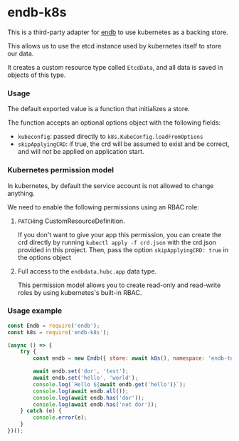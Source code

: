 # endb-k8s

This is a third-party adapter for [endb](https://endb.js.org/) to use kubernetes
as a backing store.

This allows us to use the etcd instance used by kubernetes itself to store our data.

It creates a custom resource type called `EtcdData`, and all data is saved in objects of this type.

### Usage

The default exported value is a function that initializes a store.

The function accepts an optional options object with the following fields:

-   `kubeconfig`: passed directly to `k8s.KubeConfig.loadFromOptions`
-   `skipApplyingCRD`: if true, the crd will be assumed to exist and be correct, and will not be
    applied on application start.

### Kubernetes permission model

In kubernetes, by default the service account is not allowed to change anything.

We need to enable the following permissions using an RBAC role:

1. `PATCH`ing CustomResourceDefinition.

    If you don't want to give your app this permission, you can create the crd directly by running
    `kubectl apply -f crd.json` with the crd.json provided in this project. Then, pass the option
    `skipApplyingCRD: true` in the options object

2. Full access to the `endbdata.hubc.app` data type.

    This permission model allows you to create read-only and read-write roles by using kubernetes's built-in RBAC.

### Usage example

```javascript
const Endb = require('endb');
const k8s = require('endb-k8s');

(async () => {
	try {
		const endb = new Endb({ store: await k8s(), namespace: 'endb-test' });

		await endb.set('dor', 'test');
		await endb.set('hello', 'world');
		console.log(`Hello ${await endb.get('hello')}`);
		console.log(await endb.all());
		console.log(await endb.has('dor'));
		console.log(await endb.has('not dor'));
	} catch (e) {
		console.error(e);
	}
})();
```
